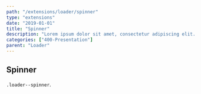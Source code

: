 ```yaml
---
path: "/extensions/loader/spinner"
type: "extensions"
date: "2019-01-01"
title: "Spinner"
description: "Lorem ipsum dolor sit amet, consectetur adipiscing elit. Nunc tempus laoreet leo sit amet iaculis."
categories: ["400-Presentation"]
parent: "Loader"
---
```


## Spinner

`.loader--spinner`.

<demo>
  <demovanilla src="demos/inline/demos/loader/spinner">
  </demovanilla>
</demo>
